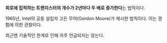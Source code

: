 **회로에 집적하는 트랜지스터의 개수가 2년마다 두 배로 증가한다**는 법칙이다. 

1965년, Intel의 공동 설립자 고든 무어(Gordon Moore)가 제시한 법칙이다.
이는 경험에 의한 관찰이다.

최근엔 기술적인 한계로 인해 자주 언급되지는 않는다.